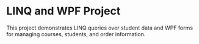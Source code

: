 # LINQ and WPF Project
This project demonstrates LINQ queries over student data and WPF forms for managing courses, students, and order information.

